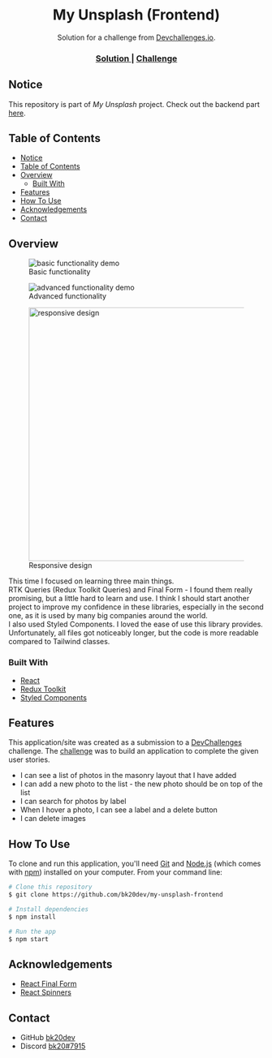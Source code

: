 <h1 align="center">My Unsplash (Frontend)</h1>

<div align="center">
   Solution for a challenge from  <a href="http://devchallenges.io" target="_blank">Devchallenges.io</a>.
</div>

<div align="center">
  <h3>
    <!-- <a href="https://{your-demo-link.your-domain}">
      Demo
    </a>
    <span> | </span>-->
    <a href="https://devchallenges.io/solutions/qJaLkJZko8ZDP8qyXz5v">
      Solution
    </a>
    <span> | </span>
    <a href="https://devchallenges.io/challenges/rYyhwJAxMfES5jNQ9YsP">
      Challenge
    </a>
  </h3>
</div>

## Notice

This repository is part of <i>My Unsplash</i> project.
Check out the backend part <a href="https://github.com/bk20dev/my-unsplash-backend" target="_blank">here</a>.

## Table of Contents

- [Notice](#notice)
- [Table of Contents](#table-of-contents)
- [Overview](#overview)
  - [Built With](#built-with)
- [Features](#features)
- [How To Use](#how-to-use)
- [Acknowledgements](#acknowledgements)
- [Contact](#contact)

## Overview

<figure>
  <img src="https://user-images.githubusercontent.com/60577942/128927740-dd4ff0e8-aec7-4111-9a52-cfaee865bd24.gif" alt="basic functionality demo">
  <figcaption>Basic functionality</figcaption>
</figure>

<figure>
  <img src="https://user-images.githubusercontent.com/60577942/128929010-5cfbfed3-77c7-4215-a621-cb2152c95124.gif" alt="advanced functionality demo">
  <figcaption>Advanced functionality</figcaption>
</figure>

<figure>
  <img src="https://user-images.githubusercontent.com/60577942/128934972-e1f4befd-7b6b-488a-81eb-c04d77592a1a.png" alt="responsive design" height="500">
  <figcaption>Responsive design</figcaption>
</figure>

This time I focused on learning three main things.\
RTK Queries (Redux Toolkit Queries) and Final Form - I found them really promising, but a little hard to learn and use. I think I should start another project to improve my confidence in these libraries, especially in the second one, as it is used by many big companies around the world.\
I also used Styled Components. I loved the ease of use this library provides. Unfortunately, all files got noticeably longer, but the code is more readable compared to Tailwind classes.

### Built With

- [React](https://reactjs.org/)
- [Redux Toolkit](https://redux-toolkit.js.org/)
- [Styled Components](https://styled-components.com/)

## Features

This application/site was created as a submission to a [DevChallenges](https://devchallenges.io/challenges) challenge. The [challenge](https://devchallenges.io/challenges/rYyhwJAxMfES5jNQ9YsP) was to build an application to complete the given user stories.

- I can see a list of photos in the masonry layout that I have added
- I can add a new photo to the list - the new photo should be on top of the list
- I can search for photos by label
- When I hover a photo, I can see a label and a delete button
- I can delete images

## How To Use

To clone and run this application, you'll need [Git](https://git-scm.com) and [Node.js](https://nodejs.org/en/download/) (which comes with [npm](http://npmjs.com)) installed on your computer. From your command line:

```bash
# Clone this repository
$ git clone https://github.com/bk20dev/my-unsplash-frontend

# Install dependencies
$ npm install

# Run the app
$ npm start
```

## Acknowledgements

- [React Final Form](https://final-form.org/react)
- [React Spinners](https://github.com/davidhu2000/react-spinners)

## Contact

- GitHub [bk20dev](https://github.com/bk20dev/)
- Discord [bk20#7915](https://discord.com/users/236373708350947328)
